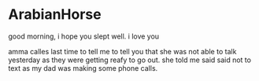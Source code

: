 # ArabianHorse

good morning, i hope you slept well. 
i love you 

amma calles last time to tell me to tell you that she was not able to talk yesterday as they were getting reafy to go out. she told me said said not to text as my dad was making some phone calls. 
